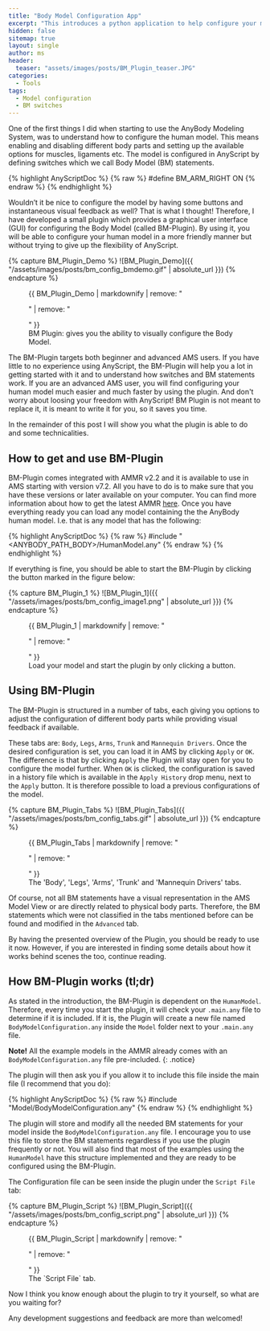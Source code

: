 ```yaml
---
title: "Body Model Configuration App"
excerpt: "This introduces a python application to help configure your model."
hidden: false
sitemap: true
layout: single
author: ms
header:
  teaser: "assets/images/posts/BM_Plugin_teaser.JPG"
categories:
  - Tools
tags:
  - Model configuration
  - BM switches
---
```



One of the first things I did when starting to use the AnyBody Modeling System,
was to understand how to configure the human model. This means enabling and
disabling different body parts and setting up the available options for muscles,
ligaments etc. The model is configured in AnyScript by defining switches which
we call Body Model (BM) statements.

{% highlight AnyScriptDoc %}
{% raw %}
#define BM_ARM_RIGHT ON
{% endraw %}
{% endhighlight %}

Wouldn’t it be nice to configure the model by having some buttons and
instantaneous visual feedback as well? That is what I thought! Therefore, I have
developed a small plugin which provides a graphical user interface (GUI) for
configuring the Body Model (called BM-Plugin). By using it, you will be able to
configure your human model in a more friendly manner but without trying to give
up the flexibility of AnyScript. 

{% capture BM_Plugin_Demo %}
![BM_Plugin_Demo]({{ "/assets/images/posts/bm_config_bmdemo.gif" | absolute_url }})
{% endcapture %}

<figure>
  {{ BM_Plugin_Demo | markdownify | remove: "<p>" | remove: "</p>" }}
  <figcaption>BM Plugin: gives you the ability to visually configure the Body Model.</figcaption>
</figure>

The BM-Plugin targets both beginner and advanced AMS users. If you have little
to no experience using AnyScript, the BM-Plugin will help you a lot in getting
started with it and to understand how switches and BM statements work. If you
are an advanced AMS user, you will find configuring your human model much easier
and much faster by using the plugin. And don't worry about loosing your freedom
with AnyScript! BM Plugin is not meant to replace it, it is meant to write it
for you, so it saves you time.

In the remainder of this post I will show you what the plugin is able to do and some technicalities.



## How to get and use BM-Plugin

BM-Plugin comes integrated with AMMR v2.2 and it is available to use in AMS
starting with version v7.2. All you have to do is to make sure that you have
these versions or later available on your computer. You can find more
information about how to get the latest AMMR
[here](https://anyscript.org/getting-started/). Once you have everything ready
you can load any model containing the the AnyBody human model. I.e. that is any model that has
the following:

{% highlight AnyScriptDoc %}
{% raw %}
#include "<ANYBODY_PATH_BODY>/HumanModel.any"
{% endraw %}
{% endhighlight %}

If everything is fine, you should be able to start the BM-Plugin by clicking the
button marked in the figure below:

{% capture BM_Plugin_1 %}
![BM_Plugin_1]({{ "/assets/images/posts/bm_config_image1.png" | absolute_url }})
{% endcapture %}

<figure>
  {{ BM_Plugin_1 | markdownify | remove: "<p>" | remove: "</p>" }}
  <figcaption>Load your model and start the plugin by only clicking a button.</figcaption>
</figure>

## Using BM-Plugin

The BM-Plugin is structured in a number of tabs, each giving you options
to adjust the configuration of different body parts while providing visual
feedback if available. 

These tabs are: `Body`, `Legs`, `Arms`, `Trunk` and `Mannequin Drivers`. Once
the desired configuration is set, you can load it in AMS by clicking `Apply` or
`OK`. The difference is that by clicking `Apply` the Plugin will stay open for
you to configure the model further. When `OK` is clicked, the configuration is
saved in a history file which is available in the `Apply History` drop menu,
next to the `Apply` button. It is therefore possible to load a previous
configurations of the model.

{% capture BM_Plugin_Tabs %}
![BM_Plugin_Tabs]({{ "/assets/images/posts/bm_config_tabs.gif" | absolute_url }})
{% endcapture %}

<figure>
  {{ BM_Plugin_Tabs | markdownify | remove: "<p>" | remove: "</p>" }}
  <figcaption>The 'Body', 'Legs', 'Arms', 'Trunk' and 'Mannequin Drivers' tabs.</figcaption>
</figure>

Of course, not all BM statements have a visual representation in the AMS Model
View or are directly related to physical body parts. Therefore, the BM
statements which were not classified in the tabs mentioned before can be found
and modified in the `Advanced` tab. 

By having the presented overview of the Plugin, you should be ready to use it
now. However, if you are interested in finding some details about how it works
behind scenes the too, continue reading.

## How BM-Plugin works (tl;dr)

As stated in the introduction, the BM-Plugin is dependent on the `HumanModel`.
Therefore, every time you start the plugin, it will check your `.main.any` file
to determine if it is included. If it is, the Plugin will create a new file
named `BodyModelConfiguration.any` inside the `Model` folder next to your
`.main.any` file.

**Note!** All the example models in the AMMR already comes with an `BodyModelConfiguration.any` file pre-included.
{: .notice}

The plugin will then ask you if you allow it to include this
file inside the main file (I recommend that you do):

{% highlight AnyScriptDoc %}
{% raw %}
#include "Model/BodyModelConfiguration.any"
{% endraw %}
{% endhighlight %}

The plugin will store and modify all the needed BM statements for your model inside the `BodyModelConfiguration.any` file. I encourage you to use this file to store the BM statements regardless if you use the plugin frequently or not. You will also find that most of the examples using the `HumanModel` have this structure implemented and they are ready to be configured using the BM-Plugin.

The Configuration file can be seen inside the plugin under the `Script File` tab:

{% capture BM_Plugin_Script %}
![BM_Plugin_Script]({{ "/assets/images/posts/bm_config_script.png" | absolute_url }})
{% endcapture %}

<figure>
  {{ BM_Plugin_Script | markdownify | remove: "<p>" | remove: "</p>" }}
  <figcaption>The `Script File` tab.</figcaption>
</figure>




Now I think you know enough about the plugin to try it yourself, so what are you waiting for?

Any development suggestions and feedback are more than welcomed!
